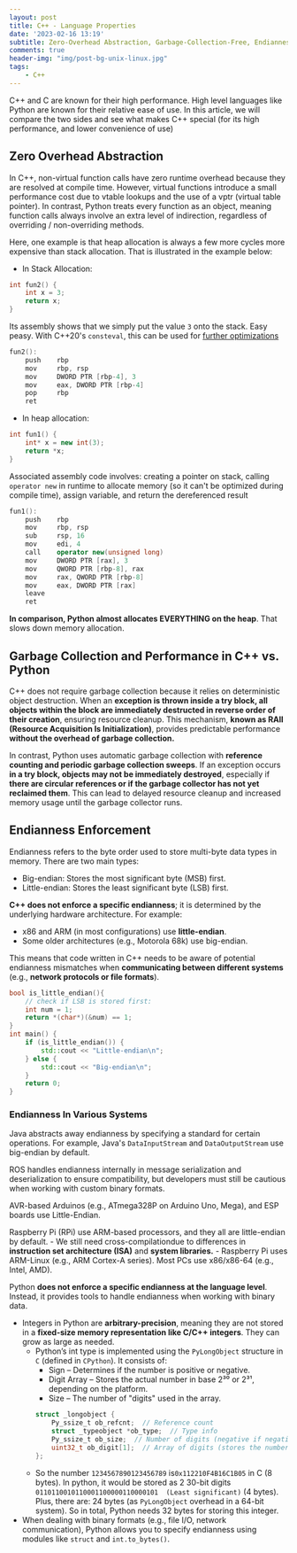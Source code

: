 ```yaml
---
layout: post
title: C++ - Language Properties
date: '2023-02-16 13:19'
subtitle: Zero-Overhead Abstraction, Garbage-Collection-Free, Endianness Handling
comments: true
header-img: "img/post-bg-unix-linux.jpg"
tags:
    - C++
---
```


C++ and C are known for their high performance. High level languages like Python are known for their relative ease of use. In this article, we will compare the two sides and see what makes C++ special (for its high performance, and lower convenience of use)

## Zero Overhead Abstraction

In C++, non-virtual function calls have zero runtime overhead because they are resolved at compile time. However, virtual functions introduce a small performance cost due to vtable lookups and the use of a vptr (virtual table pointer). In contrast, Python treats every function as an object, meaning function calls always involve an extra level of indirection, regardless of overriding / non-overriding methods. 

Here, one example is that heap allocation is always a few more cycles more expensive than stack allocation. That is illustrated in the example below:

- In Stack Allocation:

```cpp
int fun2() {
    int x = 3;
    return x;
}
```
Its assembly shows that we simply put the value `3` onto the stack. Easy peasy. With C++20's `consteval`, this can be used for [further optimizations](https://ricojia.github.io/2023/02/01/cpp-constness/)

```cpp
fun2():
    push    rbp
    mov     rbp, rsp
    mov     DWORD PTR [rbp-4], 3
    mov     eax, DWORD PTR [rbp-4]
    pop     rbp
    ret
```

- In heap allocation:

```cpp
int fun1() {
    int* x = new int(3);
    return *x;
}
```

Associated assembly code involves: creating a pointer on stack, calling `operator new` in runtime to allocate memory (so it can't be optimized during compile time), assign variable, and return the dereferenced result

```cpp
fun1():
    push    rbp
    mov     rbp, rsp
    sub     rsp, 16
    mov     edi, 4
    call    operator new(unsigned long)
    mov     DWORD PTR [rax], 3
    mov     QWORD PTR [rbp-8], rax
    mov     rax, QWORD PTR [rbp-8]
    mov     eax, DWORD PTR [rax]
    leave
    ret
```

**In comparison, Python almost allocates EVERYTHING on the heap**. That slows down memory allocation.


## Garbage Collection and Performance in C++ vs. Python

C++ does not require garbage collection because it relies on deterministic object destruction. When an **exception is thrown inside a try block, all objects within the block are immediately destructed in reverse order of their creation**, ensuring resource cleanup. This mechanism, **known as RAII (Resource Acquisition Is Initialization)**, provides predictable performance **without the overhead of garbage collection.**

In contrast, Python uses automatic garbage collection with **reference counting and periodic garbage collection sweeps**. If an exception occurs **in a try block, objects may not be immediately destroyed**, especially if **there are circular references or if the garbage collector has not yet reclaimed them**. This can lead to delayed resource cleanup and increased memory usage until the garbage collector runs.

## Endianness Enforcement

Endianness refers to the byte order used to store multi-byte data types in memory. There are two main types:

- Big-endian: Stores the most significant byte (MSB) first.
- Little-endian: Stores the least significant byte (LSB) first.

**C++ does not enforce a specific endianness**; it is determined by the underlying hardware architecture. For example:

- x86 and ARM (in most configurations) use **little-endian**.
- Some older architectures (e.g., Motorola 68k) use big-endian.

This means that code written in C++ needs to be aware of potential endianness mismatches when **communicating between different systems** (e.g., **network protocols or file formats**).

```cpp
bool is_little_endian(){
    // check if LSB is stored first:
    int num = 1;
    return *(char*)(&num) == 1;
}
int main() {
    if (is_little_endian()) {
        std::cout << "Little-endian\n";
    } else {
        std::cout << "Big-endian\n";
    }
    return 0;
}
```

### Endianness In Various Systems

Java abstracts away endianness by specifying a standard for certain operations. For example, Java's `DataInputStream` and `DataOutputStream` use big-endian by default. 

ROS handles endianness internally in message serialization and deserialization to ensure compatibility, but developers must still be cautious when working with custom binary formats.

AVR-based Arduinos (e.g., ATmega328P on Arduino Uno, Mega), and ESP boards use Little-Endian.

Raspberry Pi (RPi) use ARM-based processors, and they all are little-endian by default. 
    - We still need cross-compilationdue to differences in **instruction set architecture (ISA)** and **system libraries.**
    - Raspberry Pi uses ARM-Linux (e.g., ARM Cortex-A series). Most PCs use x86/x86-64 (e.g., Intel, AMD).

Python **does not enforce a specific endianness at the language level**. Instead, it provides tools to handle endianness when working with binary data.

- Integers in Python are **arbitrary-precision**, meaning they are not stored in a **fixed-size memory representation like C/C++ integers**. They can grow as large as needed.
    - Python’s int type is implemented using the `PyLongObject` structure in `C` (defined in `CPython`). It consists of:
        - Sign – Determines if the number is positive or negative.
        - Digit Array – Stores the actual number in base 2³⁰ or 2³¹, depending on the platform.
        - Size – The number of "digits" used in the array.
        ```c
        struct _longobject {
            Py_ssize_t ob_refcnt;  // Reference count
            struct _typeobject *ob_type;  // Type info
            Py_ssize_t ob_size;  // Number of digits (negative if negative number)
            uint32_t ob_digit[1];  // Array of digits (stores the number)
        };
        ```
    - So the number `1234567890123456789` is`0x112210F4B16C1B05` in C (8 bytes). In python, it would be stored as 2 30-bit digits `0110110010110001100000110000101  (Least significant)` (4 bytes). Plus, there are: 24 bytes (as `PyLongObject` overhead in a 64-bit system). So in total, Python needs 32 bytes for storing this integer.
- When dealing with binary formats (e.g., file I/O, network communication), Python allows you to specify endianness using modules like `struct` and `int.to_bytes()`.